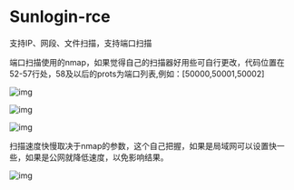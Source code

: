 # Sunlogin-rce
支持IP、网段、文件扫描，支持端口扫描

端口扫描使用的nmap，如果觉得自己的扫描器好用些可自行更改，代码位置在52-57行处，58及以后的prots为端口列表,例如：[50000,50001,50002]


![img](https://github.com/mrknow001/Sunlogin-rce/blob/main/img/1.png)

![img](https://github.com/mrknow001/Sunlogin-rce/blob/main/img/2.png)

![img](https://github.com/mrknow001/Sunlogin-rce/blob/main/img/3.png)


扫描速度快慢取决于nmap的参数，这个自己把握，如果是局域网可以设置快一些，如果是公网就降低速度，以免影响结果。

![img](https://github.com/mrknow001/Sunlogin-rce/blob/main/img/4.png)
